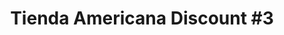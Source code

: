 ---
title: "Tienda Americana Discount #3"
url: /comayagua/tienda-americana-discount-3/
shop: Gebrauchtwaren
---